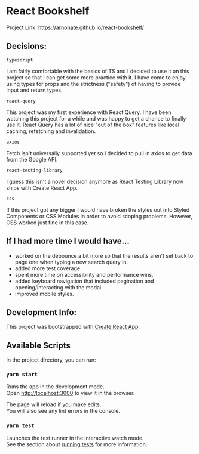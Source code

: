# React Bookshelf

Project Link: https://arnonate.github.io/react-bookshelf/

## Decisions:

`typescript`

I am fairly comfortable with the basics of TS and I decided to use it on this project so that I can get some more practice with it. I have come to enjoy using types for props and the strictness ("safety") of having to provide input and return types.

`react-query`

This project was my first experience with React Query. I have been watching this project for a while and was happy to get a chance to finally use it. React Query has a lot of nice "out of the box" features like local caching, refetching and invalidation.

`axios`

Fetch isn't universally supported yet so I decided to pull in axios to get data from the Google API.

`react-testing-library`

I guess this isn't a novel decision anymore as React Testing Library now ships with Create React App.

`css`

If this project got any bigger I would have broken the styles out into Styled Components or CSS Modules in order to avoid scoping problems. However, CSS worked just fine in this case.

## If I had more time I would have...

- worked on the debounce a bit more so that the results aren't set back to page one when typing a new search query in.
- added more test coverage.
- spent more time on accessibility and performance wins.
- added keyboard navigation that included pagination and opening/interacting with the modal.
- improved mobile styles.

## Development Info:

This project was bootstrapped with [Create React App](https://github.com/facebook/create-react-app).

## Available Scripts

In the project directory, you can run:

### `yarn start`

Runs the app in the development mode.<br />
Open [http://localhost:3000](http://localhost:3000) to view it in the browser.

The page will reload if you make edits.<br />
You will also see any lint errors in the console.

### `yarn test`

Launches the test runner in the interactive watch mode.<br />
See the section about [running tests](https://facebook.github.io/create-react-app/docs/running-tests) for more information.
